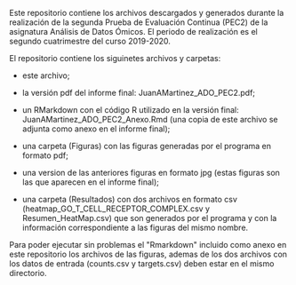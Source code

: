 Este repositorio contiene los archivos descargados y generados durante la realización de la segunda Prueba de Evaluación Continua (PEC2) de la asignatura Análisis de Datos Ómicos. El periodo de realización es el segundo cuatrimestre del curso 2019-2020.

El repositorio contiene los siguinetes archivos y carpetas:

* este archivo;

* la versión pdf del informe final: JuanAMartinez_ADO_PEC2.pdf;

* un RMarkdown con el código R utilizado en la versión final: JuanAMartinez_ADO_PEC2_Anexo.Rmd (una copia de este archivo se adjunta como anexo en el informe final);

* una carpeta (Figuras) con las figuras generadas por el programa en formato pdf;

* una version de las anteriores figuras en formato jpg (estas figuras son las que aparecen en el informe final);

* una carpeta (Resultados) con dos archivos en formato csv (heatmap_GO_T_CELL_RECEPTOR_COMPLEX.csv y Resumen_HeatMap.csv) que son generados por el programa y con la información correspondiente a las figuras del mismo nombre.

Para poder ejecutar sin problemas el "Rmarkdown" incluido como anexo en este repositorio los archivos de las figuras, ademas de los dos archivos con los datos de entrada (counts.csv y targets.csv) deben estar en el mismo directorio.




